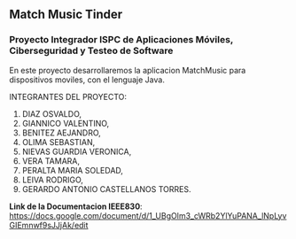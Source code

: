 ## Match Music Tinder

### Proyecto Integrador ISPC de Aplicaciones Móviles, Ciberseguridad y Testeo de Software

En este proyecto desarrollaremos la aplicacion MatchMusic para dispositivos moviles, con el lenguaje Java.


INTEGRANTES DEL PROYECTO:

1) DIAZ OSVALDO,
2) GIANNICO VALENTINO,
3) BENITEZ AEJANDRO,
4) OLIMA SEBASTIAN,
5) NIEVAS GUARDIA VERONICA,
6) VERA TAMARA,
7) PERALTA MARIA SOLEDAD,
8) LEIVA RODRIGO,
9) GERARDO ANTONIO CASTELLANOS TORRES.

**Link de la Documentacion IEEE830**: https://docs.google.com/document/d/1_UBgOlm3_cWRb2YlYuPANA_lNpLyvGIEmnwf9sJJjAk/edit